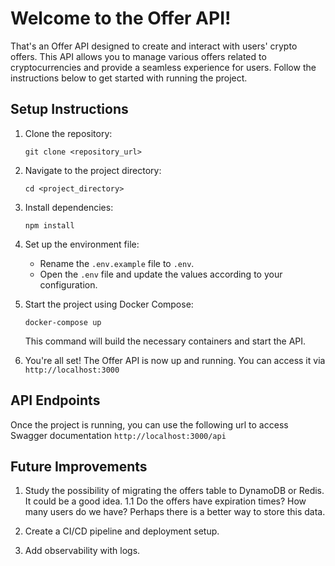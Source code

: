 # Welcome to the Offer API!

That's an Offer API designed to create and interact with users' crypto offers. This API allows you to manage various offers related to cryptocurrencies and provide a seamless experience for users. Follow the instructions below to get started with running the project.

## Setup Instructions

1. Clone the repository:

   ```shell
   git clone <repository_url>
   ```

2. Navigate to the project directory:

   ```shell
   cd <project_directory>
   ```

3. Install dependencies:

   ```shell
   npm install
   ```

4. Set up the environment file:
   - Rename the `.env.example` file to `.env`.
   - Open the `.env` file and update the values according to your configuration.

5. Start the project using Docker Compose:

   ```shell
   docker-compose up
   ```

   This command will build the necessary containers and start the API.

6. You're all set! The Offer API is now up and running. You can access it via `http://localhost:3000`

## API Endpoints

Once the project is running, you can use the following url to access Swagger documentation `http://localhost:3000/api`


## Future Improvements

1. Study the possibility of migrating the offers table to DynamoDB or Redis. It could be a good idea.
   1.1 Do the offers have expiration times? How many users do we have? Perhaps there is a better way to store this data.

2. Create a CI/CD pipeline and deployment setup.

3. Add observability with logs.